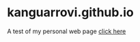 # kanguarrovi.github.io
A test of my personal web page [click here](https://kanguarrovi.github.io/)
